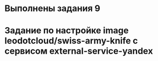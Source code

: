 # Выполнены задания 9
# Задание по настройке image leodotcloud/swiss-army-knife с сервисом external-service-yandex
